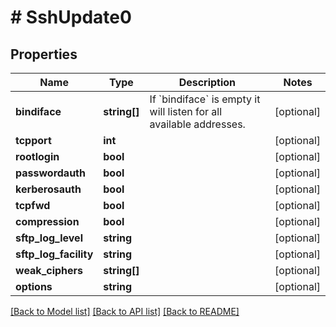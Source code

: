 # # SshUpdate0

## Properties

Name | Type | Description | Notes
------------ | ------------- | ------------- | -------------
**bindiface** | **string[]** | If &#x60;bindiface&#x60; is empty it will listen for all available addresses. | [optional]
**tcpport** | **int** |  | [optional]
**rootlogin** | **bool** |  | [optional]
**passwordauth** | **bool** |  | [optional]
**kerberosauth** | **bool** |  | [optional]
**tcpfwd** | **bool** |  | [optional]
**compression** | **bool** |  | [optional]
**sftp_log_level** | **string** |  | [optional]
**sftp_log_facility** | **string** |  | [optional]
**weak_ciphers** | **string[]** |  | [optional]
**options** | **string** |  | [optional]

[[Back to Model list]](../../README.md#models) [[Back to API list]](../../README.md#endpoints) [[Back to README]](../../README.md)

